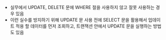 - 실무에서 UPDATE, DELETE 문에 WHERE 절을 사용하지 않고 잘못 사용하는 경우 있음
- 이런 실수를 방지하기 위해 UPDATE 문 사용 전에 SELECT 문을 활용해서 업데이트 적용 할 데이터를 먼저 조회하고, 트랜잭션 안에서 UPDATE 문을 실행하는 방법도 있음